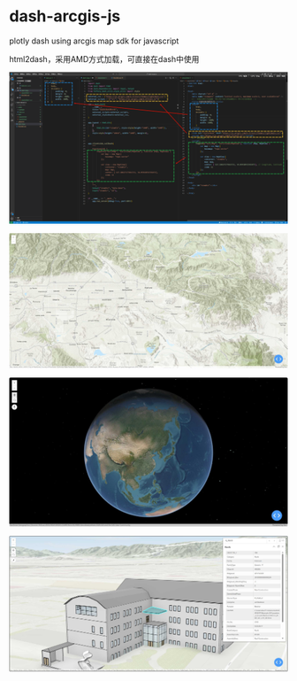 # dash-arcgis-js
plotly dash using arcgis map sdk for javascript

html2dash，采用AMD方式加载，可直接在dash中使用


![html2dash](./assets/example/html2dash.png)


![mapview](./assets/example/mapview.jpg)

![sceneview](./assets/example/sceneview.jpg)

![buildinglayer](./assets/example/buildinglayer.jpg)